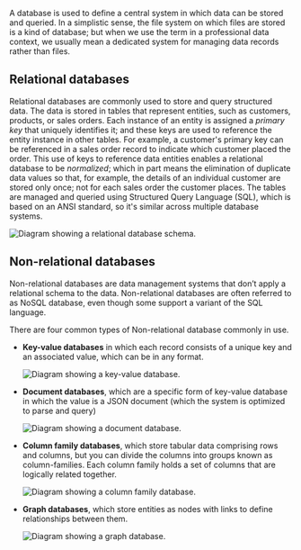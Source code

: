 A database is used to define a central system in which data can be stored and queried. In a simplistic sense, the file system on which files are stored is a kind of database; but when we use the term in a professional data context, we usually mean a dedicated system for managing data records rather than files.

## Relational databases

Relational databases are commonly used to store and query structured data. The data is stored in tables that represent entities, such as customers, products, or sales orders. Each instance of an entity is assigned a _primary key_ that uniquely identifies it; and these keys are used to reference the entity instance in other tables. For example, a customer's primary key can be referenced in a sales order record to indicate which customer placed the order. This use of keys to reference data entities enables a relational database to be _normalized_; which in part means the elimination of duplicate data values so that, for example, the details of an individual customer are stored only once; not for each sales order the customer places. The tables are managed and queried using Structured Query Language (SQL), which is based on an ANSI standard, so it's similar across multiple database systems.

![Diagram showing a relational database schema.](https://learn.microsoft.com/en-us/training/wwl-data-ai/explore-core-data-concepts/media/relational-database.png)

## Non-relational databases

Non-relational databases are data management systems that don’t apply a relational schema to the data. Non-relational databases are often referred to as NoSQL database, even though some support a variant of the SQL language.

There are four common types of Non-relational database commonly in use.

- **Key-value databases** in which each record consists of a unique key and an associated value, which can be in any format.
    
    ![Diagram showing a key-value database.](https://learn.microsoft.com/en-us/training/wwl-data-ai/explore-core-data-concepts/media/key-value-store.png)
    
- **Document databases**, which are a specific form of key-value database in which the value is a JSON document (which the system is optimized to parse and query)
    
    ![Diagram showing a document database.](https://learn.microsoft.com/en-us/training/wwl-data-ai/explore-core-data-concepts/media/document-store.png)
    
- **Column family databases**, which store tabular data comprising rows and columns, but you can divide the columns into groups known as column-families. Each column family holds a set of columns that are logically related together.
    
    ![Diagram showing a column family database.](https://learn.microsoft.com/en-us/training/wwl-data-ai/explore-core-data-concepts/media/column-family-store.png)
    
- **Graph databases**, which store entities as nodes with links to define relationships between them.
    
    ![Diagram showing a graph database.](https://learn.microsoft.com/en-us/training/wwl-data-ai/explore-core-data-concepts/media/graph.png)
    
    